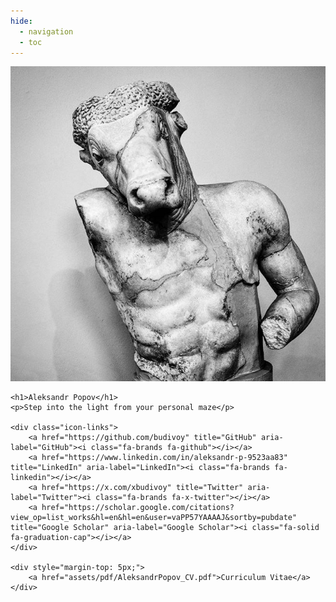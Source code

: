 ```yaml
---
hide:
  - navigation
  - toc
---
```


<div class="hero">
    <img src="assets/img/profile.jpg" alt="Profile Picture" class="profile-pic">

    <h1>Aleksandr Popov</h1>
    <p>Step into the light from your personal maze</p>

    <div class="icon-links">
        <a href="https://github.com/budivoy" title="GitHub" aria-label="GitHub"><i class="fa-brands fa-github"></i></a>
        <a href="https://www.linkedin.com/in/aleksandr-p-9523aa83" title="LinkedIn" aria-label="LinkedIn"><i class="fa-brands fa-linkedin"></i></a>
        <a href="https://x.com/xbudivoy" title="Twitter" aria-label="Twitter"><i class="fa-brands fa-x-twitter"></i></a>
        <a href="https://scholar.google.com/citations?view_op=list_works&hl=en&hl=en&user=vaPP57YAAAAJ&sortby=pubdate" title="Google Scholar" aria-label="Google Scholar"><i class="fa-solid fa-graduation-cap"></i></a>
    </div>

    <div style="margin-top: 5px;">
        <a href="assets/pdf/AleksandrPopov_CV.pdf">Curriculum Vitae</a>
    </div>
</div>
